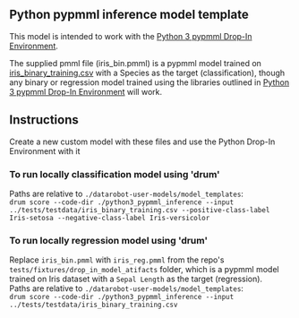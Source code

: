## Python pypmml inference model template

This model is intended to work with the [Python 3 pypmml Drop-In Environment](../../public_dropin_environments/python3_pypmml_inference).

The supplied pmml file (iris_bin.pmml) is a pypmml model trained on [iris_binary_training.csv](../../tests/testdata/iris_binary_training.csv) 
with a Species as the target (classification), though any binary or regression model trained using the libraries
outlined in [Python 3 pypmml Drop-In Environment](../../public_dropin_environments/python3_pypmml) will work.

## Instructions
Create a new custom model with these files and use the Python Drop-In Environment with it

### To run locally classification model using 'drum'
Paths are relative to `./datarobot-user-models/model_templates`:  
`drum score --code-dir ./python3_pypmml_inference --input ../tests/testdata/iris_binary_training.csv --positive-class-label Iris-setosa --negative-class-label Iris-versicolor`

### To run locally regression model using 'drum'
Replace `iris_bin.pmml` with `iris_reg.pmml` from the repo's `tests/fixtures/drop_in_model_atifacts` folder, which is a pypmml model trained on Iris dataset with a `Sepal Length` as the target (regression).  
Paths are relative to `./datarobot-user-models/model_templates`:  
`drum score --code-dir ./python3_pypmml_inference --input ../tests/testdata/iris_binary_training.csv`